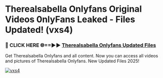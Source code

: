 # Therealsabella Onlyfans Original Videos 0nlyFans Leaked - Files Updated! (vxs4)

<h3>🔴 CLICK HERE 🌐==►► <a href="https://tinyurl.com/ehrbuxhb" rel="nofollow">Therealsabella Onlyfans Updated Files</a></h3>

Get Therealsabella Onlyfans and all content. Now you can access all videos and pictures of Therealsabella Onlyfans. New Updated Files 2025!

[![vxs4](https://i.imgur.com/lVYEuWS.gif)](https://tinyurl.com/ehrbuxhb)
